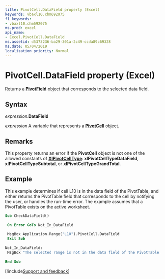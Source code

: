```yaml
---
title: PivotCell.DataField property (Excel)
keywords: vbaxl10.chm692075
f1_keywords:
- vbaxl10.chm692075
ms.prod: excel
api_name:
- Excel.PivotCell.DataField
ms.assetid: d5373236-ba29-301a-2c49-ccda89c69328
ms.date: 05/04/2019
localization_priority: Normal
---
```



# PivotCell.DataField property (Excel)

Returns a **[PivotField](Excel.PivotField.md)** object that corresponds to the selected data field.


## Syntax

_expression_.**DataField**

_expression_ A variable that represents a **[PivotCell](Excel.PivotCell.md)** object.


## Remarks

This property returns an error if the **PivotCell** object is not one of the allowed constants of **[XlPivotCellType](Excel.XlPivotCellType.md)**: **xlPivotCellTypeDataField**, **xlPivotCellTypeSubtotal**, or **xlPivotCellTypeGrandTotal**.


## Example

This example determines if cell L10 is in the data field of the PivotTable, and either returns the PivotTable field that corresponds to the cell by notifying the user, or handles the run-time error. The example assumes that a PivotTable exists on the active worksheet.

```vb
Sub CheckDataField() 
 
 On Error GoTo Not_In_DataField 
 
 MsgBox Application.Range("L10").PivotCell.DataField 
 Exit Sub 
 
Not_In_DataField: 
 MsgBox "The selected range is not in the data field of the PivotTable." 
 
End Sub
```




[!include[Support and feedback](~/includes/feedback-boilerplate.md)]